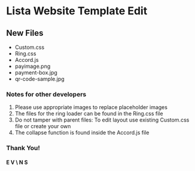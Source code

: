 # Lista Website Template Edit

## New Files

* Custom.css
* Ring.css
* Accord.js
* payimage.png
* payment-box.jpg
* qr-code-sample.jpg


### Notes for other developers

01. Please use appropriate images to replace placeholder images
02. The files for the ring loader can be found in the Ring.css file
03. Do not tamper with parent files: To edit layout use existing Custom.css file or create your own
04. The collapse function is found inside the Accord.js file

### Thank You!

#### E V \ N S